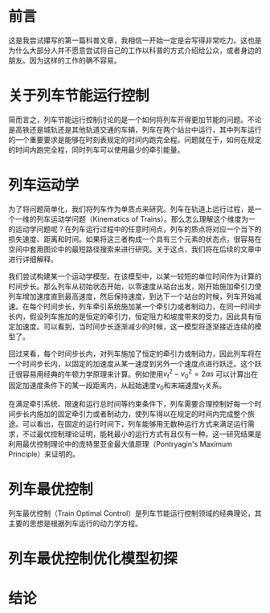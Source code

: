 # 前言
这是我尝试攥写的第一篇科普文章，我相信一开始一定是会写得非常吃力。这也是为什么大部分人并不愿意尝试将自己的工作以科普的方式介绍给公众，或者身边的朋友。因为这样的工作的确不容易。

# 关于列车节能运行控制
简而言之，列车节能运行控制讨论的是一个如何将列车开得更加节能的问题。不论是高铁还是城轨还是其他轨道交通的车辆，列车在两个站台中运行，其中列车运行的一个重要要求是能够在时刻表规定的时间内跑完全程。问题就在于，如何在规定的时间内跑完全程，同时列车可以使用最少的牵引能量。

# 列车运动学
为了将问题简单化，我们将列车作为单质点来研究。列车在轨道上运行过程，是一个一维的列车运动学问题（Kinematics of Trains）。那么怎么理解这个维度为一的运动学问题呢？在列车运行过程中的任意时间点，列车的质点将对应一个当下的损失速度、距离和时间。如果将这三者构成一个具有三个元素的状态点，很容易在空间中套用图论中的最短路径搜索来进行研究。关于这点，我们将在后续的文章中进行详细解释。

我们尝试构建某一个运动学模型。在该模型中，以某一较短的单位时间作为计算的时间步长。那么列车从初始状态开始，以零速度从站台出发，刚开始施加牵引力使列车增加速度直到最高速度，然后保持速度，到达下一个站台的时候，列车开始减速。在每个时间步长，列车牵引系统施加某一个牵引力或者制动力，在同一时间步长内，假设列车施加的是恒定的牵引力，恒定阻力和坡度带来的受力，因此具有恒定加速度。可以看到，当时间步长逐渐减少的时候，这一模型将逐渐接近连续的模型了。 

回过来看，每个时间步长内，对列车施加了恒定的牵引力或制动力，因此列车将在一个时间步长内，以固定的加速度从某一速度到另外一个速度点进行跃迁。这个跃迁很容易用经典的牛顿力学原理来计算。例如使用$v_t^2-v_0^2=2 a s$ 可以计算出在固定加速度条件下的某一段距离内，从起始速度$v_0$和末端速度$v_t$关系。

在满足牵引系统、限速和运行总时间等约束条件下，列车需要合理控制好每一个时间步长内施加的固定牵引力或者制动力，使列车得以在规定的时间内完成整个旅途。可以看出，在固定的运行时间下，列车能够用无数种运行方式来满足运行需求，不过最优控制理论证明，能耗最小的运行方式有且仅有一种。这一研究结果是利用最优控制理论中的庞特里亚金最大值原理（Pontryagin's Maximum Principle）来证明的。

# 列车最优控制
列车最优控制（Train Optimal Control）是列车节能运行控制领域的经典理论，其主要的思想是根据列车运行的动力学方程。 

# 列车最优控制优化模型初探

# 结论
